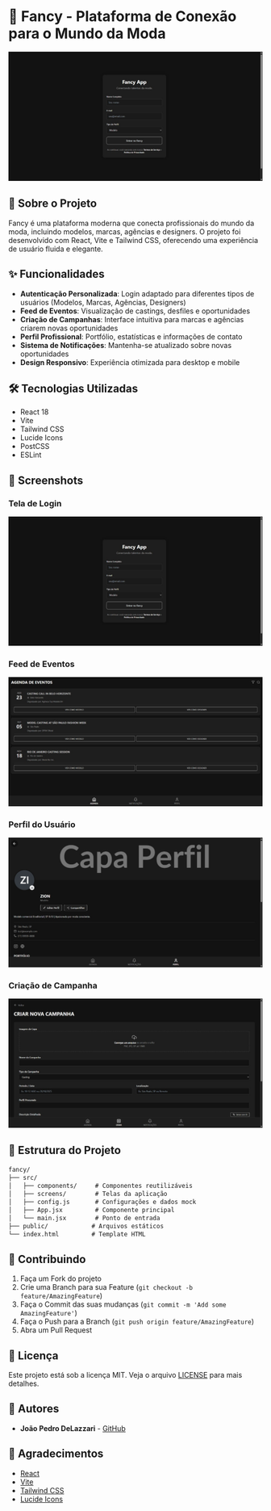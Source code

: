 # 🎨 Fancy - Plataforma de Conexão para o Mundo da Moda

![Fancy App](./screenshots/login-screen.png)

## 📱 Sobre o Projeto

Fancy é uma plataforma moderna que conecta profissionais do mundo da moda, incluindo modelos, marcas, agências e designers. O projeto foi desenvolvido com React, Vite e Tailwind CSS, oferecendo uma experiência de usuário fluida e elegante.

## ✨ Funcionalidades

- **Autenticação Personalizada**: Login adaptado para diferentes tipos de usuários (Modelos, Marcas, Agências, Designers)
- **Feed de Eventos**: Visualização de castings, desfiles e oportunidades
- **Criação de Campanhas**: Interface intuitiva para marcas e agências criarem novas oportunidades
- **Perfil Profissional**: Portfólio, estatísticas e informações de contato
- **Sistema de Notificações**: Mantenha-se atualizado sobre novas oportunidades
- **Design Responsivo**: Experiência otimizada para desktop e mobile

## 🛠️ Tecnologias Utilizadas

- React 18
- Vite
- Tailwind CSS
- Lucide Icons
- PostCSS
- ESLint

## 📸 Screenshots

### Tela de Login
![Login Screen](./screenshots/login-screen.png)

### Feed de Eventos
![Event Feed](./screenshots/event-feed.png)

### Perfil do Usuário
![User Profile](./screenshots/user-profile.png)

### Criação de Campanha
![Create Campaign](./screenshots/create-campaign.png)

## 🎯 Estrutura do Projeto

```
fancy/
├── src/
│   ├── components/     # Componentes reutilizáveis
│   ├── screens/        # Telas da aplicação
│   ├── config.js       # Configurações e dados mock
│   ├── App.jsx         # Componente principal
│   └── main.jsx        # Ponto de entrada
├── public/            # Arquivos estáticos
└── index.html         # Template HTML
```

## 🤝 Contribuindo

1. Faça um Fork do projeto
2. Crie uma Branch para sua Feature (`git checkout -b feature/AmazingFeature`)
3. Faça o Commit das suas mudanças (`git commit -m 'Add some AmazingFeature'`)
4. Faça o Push para a Branch (`git push origin feature/AmazingFeature`)
5. Abra um Pull Request

## 📝 Licença

Este projeto está sob a licença MIT. Veja o arquivo [LICENSE](LICENSE) para mais detalhes.

## 👥 Autores

- **João Pedro DeLazzari** - [GitHub](https://github.com/DeLazzari808)

## 🙏 Agradecimentos

- [React](https://reactjs.org/)
- [Vite](https://vitejs.dev/)
- [Tailwind CSS](https://tailwindcss.com/)
- [Lucide Icons](https://lucide.dev/)
